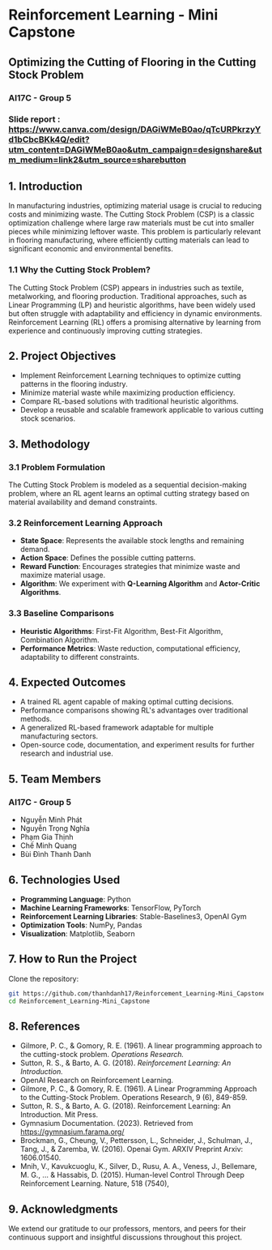 # Reinforcement Learning - Mini Capstone  
## Optimizing the Cutting of Flooring in the Cutting Stock Problem  
### AI17C - Group 5  
### Slide report : https://www.canva.com/design/DAGiWMeB0ao/qTcURPkrzyYd1bCbcBKk4Q/edit?utm_content=DAGiWMeB0ao&utm_campaign=designshare&utm_medium=link2&utm_source=sharebutton

## 1. Introduction  
In manufacturing industries, optimizing material usage is crucial to reducing costs and minimizing waste. The Cutting Stock Problem (CSP) is a classic optimization challenge where large raw materials must be cut into smaller pieces while minimizing leftover waste. This problem is particularly relevant in flooring manufacturing, where efficiently cutting materials can lead to significant economic and environmental benefits.  

### 1.1 Why the Cutting Stock Problem?  
The Cutting Stock Problem (CSP) appears in industries such as textile, metalworking, and flooring production. Traditional approaches, such as Linear Programming (LP) and heuristic algorithms, have been widely used but often struggle with adaptability and efficiency in dynamic environments. Reinforcement Learning (RL) offers a promising alternative by learning from experience and continuously improving cutting strategies.  

## 2. Project Objectives  
- Implement Reinforcement Learning techniques to optimize cutting patterns in the flooring industry.  
- Minimize material waste while maximizing production efficiency.  
- Compare RL-based solutions with traditional heuristic algorithms.  
- Develop a reusable and scalable framework applicable to various cutting stock scenarios.  

## 3. Methodology  
### 3.1 Problem Formulation  
The Cutting Stock Problem is modeled as a sequential decision-making problem, where an RL agent learns an optimal cutting strategy based on material availability and demand constraints.  

### 3.2 Reinforcement Learning Approach  
- **State Space**: Represents the available stock lengths and remaining demand.  
- **Action Space**: Defines the possible cutting patterns.  
- **Reward Function**: Encourages strategies that minimize waste and maximize material usage.  
- **Algorithm**: We experiment with **Q-Learning Algorithm** and **Actor-Critic Algorithms**.  

### 3.3 Baseline Comparisons  
- **Heuristic Algorithms**: First-Fit Algorithm, Best-Fit Algorithm, Combination Algorithm.  
- **Performance Metrics**: Waste reduction, computational efficiency, adaptability to different constraints.  

## 4. Expected Outcomes  
- A trained RL agent capable of making optimal cutting decisions.  
- Performance comparisons showing RL's advantages over traditional methods.  
- A generalized RL-based framework adaptable for multiple manufacturing sectors.  
- Open-source code, documentation, and experiment results for further research and industrial use.  

## 5. Team Members  
### AI17C - Group 5  
- Nguyễn Minh Phát 
- Nguyễn Trọng Nghĩa  
- Phạm Gia Thịnh  
- Chế Minh Quang  
- Bùi Đình Thanh Danh  

## 6. Technologies Used  
- **Programming Language**: Python  
- **Machine Learning Frameworks**: TensorFlow, PyTorch  
- **Reinforcement Learning Libraries**: Stable-Baselines3, OpenAI Gym  
- **Optimization Tools**: NumPy, Pandas  
- **Visualization**: Matplotlib, Seaborn  

## 7. How to Run the Project  
Clone the repository:  
```sh  
git https://github.com/thanhdanh17/Reinforcement_Learning-Mini_Capstone.git
cd Reinforcement_Learning-Mini_Capstone
```

## 8. References  
- Gilmore, P. C., & Gomory, R. E. (1961). A linear programming approach to the cutting-stock problem. *Operations Research.*  
- Sutton, R. S., & Barto, A. G. (2018). *Reinforcement Learning: An Introduction.*  
- OpenAI Research on Reinforcement Learning.  
- Gilmore, P. C., & Gomory, R. E. (1961). A Linear Programming Approach to the Cutting-Stock Problem. Operations Research, 9 (6), 849-859.
- Sutton, R. S., & Barto, A. G. (2018). Reinforcement Learning: An Introduction. Mit Press.
- Gymnasium Documentation. (2023). Retrieved from https://gymnasium.farama.org/
- Brockman, G., Cheung, V., Pettersson, L., Schneider, J., Schulman, J., Tang, J., & Zaremba, W. (2016). Openai Gym. ARXIV Preprint Arxiv: 1606.01540.
- Mnih, V., Kavukcuoglu, K., Silver, D., Rusu, A. A., Veness, J., Bellemare, M. G., ... & Hassabis, D. (2015). Human-level Control Through Deep Reinforcement Learning. Nature, 518 (7540), 

## 9. Acknowledgments  
We extend our gratitude to our professors, mentors, and peers for their continuous support and insightful discussions throughout this project.  
